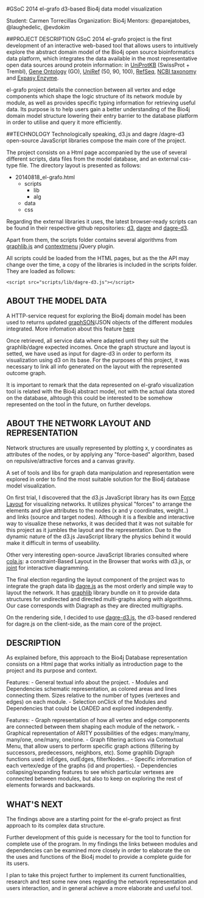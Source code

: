 #GSoC 2014  el-grafo
d3-based Bio4j data model visualization

Student: Carmen Torrecillas
Organization: Bio4j
Mentors: @eparejatobes, @laughedelic, @evdokim


##PROJECT DESCRIPTION
GSoC 2014 el-grafo project is the first development of an interactive web-based tool that allows users to intuitively explore the abstract domain model of the Bio4j open source bioinformatics data platform, which integrates the data available in the most representative open data sources around protein information: in [UniProtKB](http://www.uniprot.org/help/uniprotkb) (SwissProt + Trembl), [Gene Ontology](http://geneontology.org) (GO), [UniRef](http://www.uniprot.org/help/uniref) (50, 90, 100), [RefSeq](http://www.ncbi.nlm.nih.gov/refseq), [NCBI taxonomy](http://www.ncbi.nlm.nih.gov/taxonomy) and [Expasy Enzyme](http://enzyme.expasy.org). 

el-grafo project details the connection between all vertex and edge components which shape the logic structure of its network module by module, as well as provides specific typing information for retrieving useful data. Its purpose is to help users gain a better understanding of the Bio4j domain model structure lowering their entry barrier to the database platform in order to utilise and query it more efficiently.



##TECHNOLOGY
Technologically speaking, d3.js and dagre /dagre-d3 open-source JavaScript libraries compose the main core of the project.

The project consists on a Html page accompanied by the use of several different scripts, data files from the model database, and an external css-type file. The directory layout is presented as follows:

- 20140818_el-grafo.html
    - scripts
        + lib
        + alg
    - data
    - css

Regarding the external libraries it uses, the latest browser-ready scripts can be found in their respective github repositories: [d3](https://github.com/mbostock/d3), [dagre](https://github.com/cpettitt/dagre) and [dagre-d3](https://github.com/cpettitt/dagre).

Apart from them, the scripts folder contains several algorithms from [graphlib.js](https://github.com/cpettitt/graphlib) and [contextmenu](http://www.trendskitchens.co.nz/jquery/contextmenu/) jQuery plugin.

All scripts could be loaded from the HTML pages, but as the  the API may change over the time, a copy of the libraries is included in the scripts folder. They are loaded as follows:

`<script src="scripts/lib/dagre-d3.js"></script>`



## ABOUT THE MODEL DATA

A HTTP-service request for exploring the Bio4j domain model has been used to returns updated [graphSON](https://github.com/thinkaurelius/faunus/wiki/GraphSON-Format)/JSON objects of the different modules integrated. More infomation about this feature [here](https://github.com/bio4j/model-service)

Once retrieved, all service data where adapted until they suit the graphlib/dagre expected incomes. Once the graph structure and layout is setted, we have used as input for dagre-d3 in order to perform its visualization using d3 on its base. For the purposes of this project, it was necessary to link all info generated on the layout with the represented outcome graph.

It is important to remark that the data represented on el-grafo visualization tool is related with the Bio4j abstract model, not with the actual data stored on the database, alhtough this could be interested to be somehow represented on the tool in the future, on further develops.



## ABOUT THE NETWORK LAYOUT AND REPRESENTATION

Network structures are usually represented by plotting x, y coordinates as attributes of the nodes, or by applying any "force-based" algorithm, based on repulsive/attractive forces and a canvas gravity. 

A set of tools and libs for graph data manipulation and representation were explored in order to find the most suitable solution for the Bio4j database model visualization.

On first trial, I discovered that the d3.js JavaScript library has its own [Force Layout](https://github.com/mbostock/d3/wiki/Force-Layout) for visualizing networks. It utilizes physical "forces" to arrange the elements and give attributes to the nodes (x and y coordinates, weight..) and links (source and target nodes). Although it is a flexible and interactive way to visualize these networks, it was decided that it was not suitable for this project as it jumbles the layout and the representation. 
Due to the dynamic nature of the d3.js JavaScript library the physics behind it would make it difficult in terms of useability.

Other very interesting open-source JavaScript libraries consulted where [cola.js](http://marvl.infotech.monash.edu/webcola): a constraint-Based Layout in the Browser that works with d3.js, or [joint](https://github.com/DavidDurman/joint) for interactive diagramming.

The final election regarding the layout component of the project was to integrate the graph data lib [dagre.js](https://github.com/cpettitt/dagre) as the most orderly and simple way to layout the network. It has [graphlib](https://github.com/cpettitt/graphlib) library bundle on it to provide data structures for undirected and directed multi-graphs along with algorithms. Our case corresponds with Diagraph as they are directed multigraphs. 

On the rendering side, I decided to use [dagre-d3.js](https://github.com/cpettitt/dagre-d3), the d3-based rendered for dagre.js on the client-side, as 
the main core of the project.



## DESCRIPTION

As explained before, this approach to the Bio4j Database representation consists on a Html page that works initially as introduction page to the project and its purpose and context.

Features:
	- General textual info about the project.
	- Modules and Dependencies schematic representation, as colored areas and lines connecting them. Sizes relative to the number of types (vertexes and edges) on each module. 
	- Selection onClick of the Modules and Dependencies that could be LOADED and explored independently.


Features:
    - Graph representation of how all vertex and edge components are connected between them shaping each module of the network.
    - Graphical representation of ARITY possibilities of the edges: many/many, many/one, one/many, one/one.
    - Graph filtering actions via Contextual Menu, that allow users to perform specific graph actions (filtering by successors, predecessors, neighbors, etc). Some graphlib Digraph functions used: inEdges, outEdges, filterNodes...
    - Specific information of each vertex/edge of the graphs (id and properties).
    - Dependencies collapsing/expanding features to see which particular vertexes are connected between modules, but also to keep on exploring the rest of elements forwards and backwards.



## WHAT'S NEXT
The findings above are a starting point for the el-grafo project as first approach to its complex data structure.

Further development of this guide is necessary for the tool to function for complete use of the program. In my findings the links between modules and dependencies can be examined more closely in order to elaborate the on the uses and functions of the Bio4j model to provide a complete guide for its users.

I plan to take this project further to implement its current functionalities, research and test some new ones regarding the network representation and users interaction, and in general achieve a more elaborate and useful tool. 

